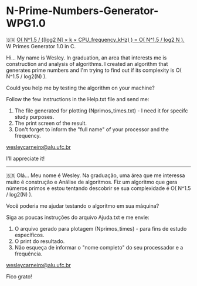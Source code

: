 # N-Prime-Numbers-Generator-WPG1.0
🇧🇷 [O( N^1.5 / ([log2 N] × k × CPU_frequency_kHz) ) = O( N^1.5 / log2 N ).](https://drive.google.com/drive/u/1/folders/1WmZ8R-ODHwwd0fHH7YJKG0q2-fnglXUL)
W Primes Generator 1.0 in C.

Hi... My name is Wesley. In graduation, an area that interests me is construction and analysis of algorithms.
I created an algorithm that generates prime numbers and I'm trying to find out if its complexity is O( N^1.5 / log2(N) ).

Could you help me by testing the algorithm on your machine?

Follow the few instructions in the Help.txt file and send me:
1. The file generated for plotting (Nprimos_times.txt)  - I need it for specifc study purposes.
2. The print screen of the result.
3. Don't forget to inform the "full name" of your processor and the frequency.

wesleycarneiro@alu.ufc.br

I'll appreciate it!

------------------------------------
🇧🇷 Olá... Meu nome é Wesley. Na graduação, uma área que me interessa muito é construção e Análise de algoritmos.
Fiz um algoritmo que gera números primos e estou tentando descobrir se sua complexidade é O( N^1.5 / log2(N) ).

Você poderia me ajudar testando o algoritmo em sua máquina?

Siga as poucas instruções do arquivo Ajuda.txt e me envie:
1. O arquivo gerado para plotagem (Nprimos_times) - para fins de estudo específicos.
2. O print do resultado.
3. Não esqueça de informar o "nome completo" do seu processador e a frequência.

wesleycarneiro@alu.ufc.br

Fico grato!


